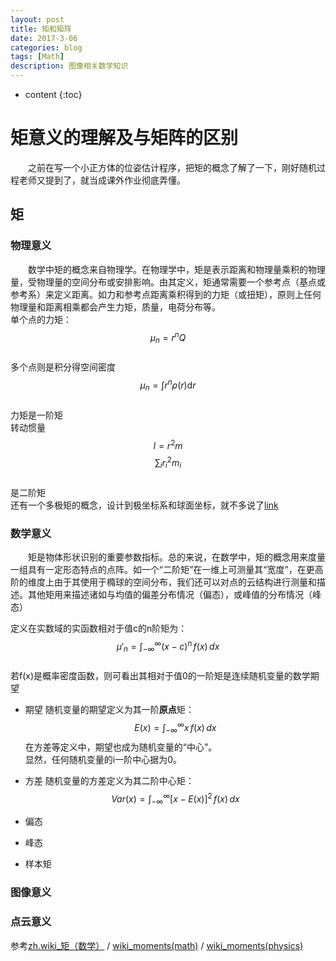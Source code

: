 ```yaml
---
layout: post
title: 矩和矩阵
date: 2017-3-06
categories: blog
tags: [Math]
description: 图像相关数学知识
---
```


* content
{:toc}

# 矩意义的理解及与矩阵的区别

&emsp;&emsp;之前在写一个小正方体的位姿估计程序，把矩的概念了解了一下，刚好随机过程老师又提到了，就当成课外作业彻底弄懂。

## 矩

### 物理意义
&emsp;&emsp;数学中矩的概念来自物理学。在物理学中，矩是表示距离和物理量乘积的物理量，受物理量的空间分布或安排影响。由其定义，矩通常需要一个参考点（基点或参考系）来定义距离。如力和参考点距离乘积得到的力矩（或扭矩），原则上任何物理量和距离相乘都会产生力矩，质量，电荷分布等。
<br>单个点的力矩：
<br>$$
 	\mu_n=r^n Q
 	$$ 
<br>多个点则是积分得空间密度<br>$$ \mu_n=\int r^n \rho(r) \mathrm{d}r$$
<br>力矩是一阶矩
<br>转动惯量<br>$$ I=r^2 m $$$$ \sum_i r_i^2 m_i$$ <br>是二阶矩 
<br>还有一个多极矩的概念，设计到极坐标系和球面坐标，就不多说了[link](https://en.wikipedia.org/wiki/Moment_(physics))

### 数学意义
&emsp;&emsp;矩是物体形状识别的重要参数指标。总的来说，在数学中，矩的概念用来度量一组具有一定形态特点的点阵。如一个“二阶矩”在一维上可测量其“宽度”，在更高阶的维度上由于其使用于橢球的空间分布，我们还可以对点的云结构进行测量和描述。其他矩用来描述诸如与均值的偏差分布情况（偏态），或峰值的分布情况（峰态） 

定义在实数域的实函数相对于值c的n阶矩为：<br>
$$ \mu '_n=\int_{-\infty}^{\infty}  (x-c)^n \,f(x)\,dx $$
<br>若f(x)是概率密度函数，则可看出其相对于值0的一阶矩是连续随机变量的数学期望

- 期望
	随机变量的期望定义为其一阶**原点**矩：<br>
	$$E(x)=\int_{-\infty}^{\infty} x\,f(x)\,dx $$
	在方差等定义中，期望也成为随机变量的“中心”。
	<br>显然，任何随机变量的i一阶中心据为0。
- 方差
	随机变量的方差定义为其二阶中心矩：<br>
	$$ Var(x)=\int_{-\infty}^{\infty} [x-E(x)]^2 \,f(x)\,dx $$

- 偏态
- 峰态
- 样本矩

### 图像意义

### 点云意义


参考[zh.wiki_矩（数学）](https://zh.wikipedia.org/wiki/%E7%9F%A9_(%E6%95%B8%E5%AD%B8)) / [wiki_moments(math)](https://en.wikipedia.org/wiki/Moment_(mathematics)) / [wiki_moments(physics)](https://en.wikipedia.org/wiki/Moment_(physics))

